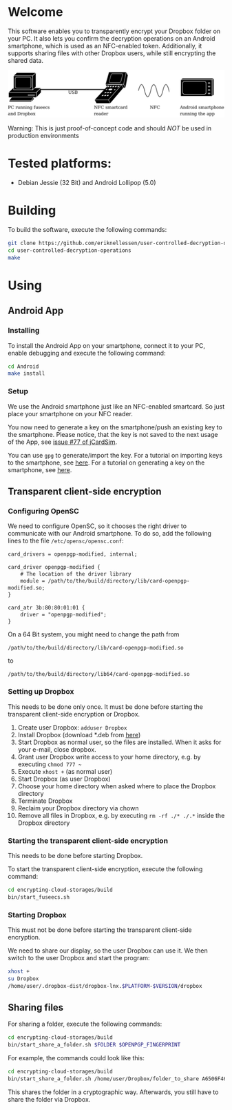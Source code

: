 # Welcome

This software enables you to transparently encrypt your Dropbox folder on your PC. It also lets you confirm the decryption operations on an Android smartphone, which is used as an NFC-enabled token. Additionally, it supports sharing files with other Dropbox users, while still encrypting the shared data.

![Alt text](ucdo-setup.png?raw=true "Overview of the involved components")

Warning: This is just proof-of-concept code and should _NOT_ be used in production environments

# Tested platforms:

* Debian Jessie (32 Bit) and Android Lollipop (5.0)

# Building

To build the software, execute the following commands:

```sh
git clone https://github.com/eriknellessen/user-controlled-decryption-operations
cd user-controlled-decryption-operations
make
```

# Using

## Android App

### Installing

To install the Android App on your smartphone, connect it to your PC, enable debugging and execute the following command:

```sh
cd Android
make install
```

### Setup

We use the Android smartphone just like an NFC-enabled smartcard. So just place your smartphone on your NFC reader.

You now need to generate a key on the smartphone/push an existing key to the smartphone. Please notice, that the key is not saved to the next usage of the App, see [issue #77 of jCardSim](https://github.com/licel/jcardsim/issues/77).

You can use `gpg` to generate/import the key. For a tutorial on importing keys to the smartphone, see [here](https://developers.yubico.com/PGP/Importing_keys.html). For a tutorial on generating a key on the smartphone, see [here](https://www.gnupg.org/howtos/card-howto/en/ch03s03.html).

## Transparent client-side encryption

### Configuring OpenSC

We need to configure OpenSC, so it chooses the right driver to communicate with our Android smartphone. To do so, add the following lines to the file `/etc/opensc/opensc.conf`:

```
card_drivers = openpgp-modified, internal;
```
```
card_driver openpgp-modified {
	# The location of the driver library
	module = /path/to/the/build/directory/lib/card-openpgp-modified.so;
}
```
```
card_atr 3b:80:80:01:01 {
	driver = "openpgp-modified";
}
```

On a 64 Bit system, you might need to change the path from
```
/path/to/the/build/directory/lib/card-openpgp-modified.so
```
to
```
/path/to/the/build/directory/lib64/card-openpgp-modified.so
```

### Setting up Dropbox

This needs to be done only once. It must be done before starting the transparent client-side encryption or Dropbox.

1. Create user Dropbox: `adduser Dropbox`
2. Install Dropbox (download *.deb from [here](https://www.dropbox.com/))
3. Start Dropbox as normal user, so the files are installed. When it asks for your e-mail, close dropbox.
4. Grant user Dropbox write access to your home directory, e.g. by executing `chmod 777 ~`
5. Execute `xhost +` (as normal user)
6. Start Dropbox (as user Dropbox)
7. Choose your home directory when asked where to place the Dropbox directory
8. Terminate Dropbox
9. Reclaim your Dropbox directory via chown
10. Remove all files in Dropbox, e.g. by executing `rm -rf ./* ./.*` inside the Dropbox directory

### Starting the transparent client-side encryption

This needs to be done before starting Dropbox.

To start the transparent client-side encryption, execute the following command:

```sh
cd encrypting-cloud-storages/build
bin/start_fuseecs.sh
```

### Starting Dropbox

This must not be done before starting the transparent client-side encryption.

We need to share our display, so the user Dropbox can use it. We then switch to the user Dropbox and start the program:

```sh
xhost +
su Dropbox
/home/user/.dropbox-dist/dropbox-lnx.$PLATFORM-$VERSION/dropbox
```

## Sharing files

For sharing a folder, execute the following commands:

```sh
cd encrypting-cloud-storages/build
bin/start_share_a_folder.sh $FOLDER $OPENPGP_FINGERPRINT
```

For example, the commands could look like this:
```sh
cd encrypting-cloud-storages/build
bin/start_share_a_folder.sh /home/user/Dropbox/folder_to_share A6506F46
```

This shares the folder in a cryptographic way. Afterwards, you still have to share the folder via Dropbox.
